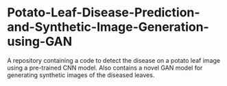 # Potato-Leaf-Disease-Prediction-and-Synthetic-Image-Generation-using-GAN
A repository containing a code to detect the disease on a potato leaf image using a pre-trained CNN model. Also contains a novel GAN model for generating synthetic images of the diseased leaves.
